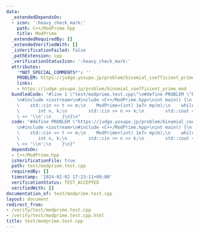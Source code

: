 ```yaml
---
data:
  _extendedDependsOn:
  - icon: ':heavy_check_mark:'
    path: C++/ModPrime.hpp
    title: ModPrime
  _extendedRequiredBy: []
  _extendedVerifiedWith: []
  _isVerificationFailed: false
  _pathExtension: cpp
  _verificationStatusIcon: ':heavy_check_mark:'
  attributes:
    '*NOT_SPECIAL_COMMENTS*': ''
    PROBLEM: https://judge.yosupo.jp/problem/binomial_coefficient_prime_mod
    links:
    - https://judge.yosupo.jp/problem/binomial_coefficient_prime_mod
  bundledCode: "#line 1 \"test/modprime.test.cpp\"\n#define PROBLEM \"https://judge.yosupo.jp/problem/binomial_coefficient_prime_mod\"\
    \n#include <iostream>\n#include <C++/ModPrime.hpp>\nint main() {\n    int t, m;\n\
    \    std::cin >> t >> m;\n    ModPrime<(int) 1e7> mp(m);\n    while(t--) {\n \
    \       int n, k;\n        std::cin >> n >> k;\n        std::cout << mp.C(n, k)\
    \ << '\\n';\n    }\n}\n"
  code: "#define PROBLEM \"https://judge.yosupo.jp/problem/binomial_coefficient_prime_mod\"\
    \n#include <iostream>\n#include <C++/ModPrime.hpp>\nint main() {\n    int t, m;\n\
    \    std::cin >> t >> m;\n    ModPrime<(int) 1e7> mp(m);\n    while(t--) {\n \
    \       int n, k;\n        std::cin >> n >> k;\n        std::cout << mp.C(n, k)\
    \ << '\\n';\n    }\n}"
  dependsOn:
  - C++/ModPrime.hpp
  isVerificationFile: true
  path: test/modprime.test.cpp
  requiredBy: []
  timestamp: '2024-02-02 17:23:11+09:00'
  verificationStatus: TEST_ACCEPTED
  verifiedWith: []
documentation_of: test/modprime.test.cpp
layout: document
redirect_from:
- /verify/test/modprime.test.cpp
- /verify/test/modprime.test.cpp.html
title: test/modprime.test.cpp
---
```

